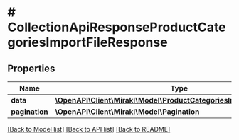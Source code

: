 # # CollectionApiResponseProductCategoriesImportFileResponse

## Properties

Name | Type | Description | Notes
------------ | ------------- | ------------- | -------------
**data** | [**\OpenAPI\Client\Mirakl\Model\ProductCategoriesImportFileResponse[]**](ProductCategoriesImportFileResponse.md) |  |
**pagination** | [**\OpenAPI\Client\Mirakl\Model\Pagination**](Pagination.md) |  | [optional]

[[Back to Model list]](../../README.md#models) [[Back to API list]](../../README.md#endpoints) [[Back to README]](../../README.md)
